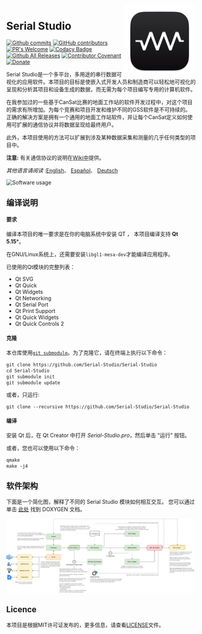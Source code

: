 <a href="#">
    <img width="192px" height="192px" src="/doc/icon.svg" align="right" />
</a>

# Serial Studio

[![Github commits](https://img.shields.io/github/last-commit/Serial-Studio/Serial-Studio)](https://github.com/Serial-Studio/Serial-Studio/commits/master)
[![GitHub contributors](https://img.shields.io/github/contributors/Serial-Studio/Serial-Studio)](https://github.com/Serial-Studio/Serial-Studio/graphs/contributors)
[![PR's Welcome](https://img.shields.io/badge/PRs-welcome-brightgreen.svg?style=flat)](https://github.com/Serial-Studio/Serial-Studio/pull/new)
[![Codacy Badge](https://app.codacy.com/project/badge/Grade/4b6f3ce14a684704980fea31d8c1632e)](https://www.codacy.com/gh/Serial-Studio/Serial-Studio/dashboard?utm_source=github.com&amp;utm_medium=referral&amp;utm_content=Serial-Studio/Serial-Studio&amp;utm_campaign=Badge_Grade)
[![Github All Releases](https://img.shields.io/github/downloads/Serial-Studio/Serial-Studio/total.svg)](https://github.com/Serial-Studio/Serial-Studio/releases/)
[![Contributor Covenant](https://img.shields.io/badge/Contributor%20Covenant-v1.4%20adopted-ff69b4.svg)](CODE_OF_CONDUCT.md)
[![Donate](https://img.shields.io/badge/Donate-PayPal-green.svg)](https://www.paypal.com/donate?hosted_button_id=XN68J47QJKYDE)

Serial Studio是一个多平台，多用途的串行数据可视化的应用软件。本项目的目标是使嵌入式开发人员和制造商可以轻松地可视化的呈现和分析其项目和设备生成的数据，而无需为每个项目编写专用的计算机软件。

在我参加过的一些基于CanSat比赛的地面工作站的软件开发过程中，对这个项目的需求有所增加。为每个竞赛和项目开发和维护不同的GSS软件是不可持续的。正确的解决方案是拥有一个通用的地面工作站软件，并让每个CanSat定义如何使用可扩展的通信协议并将数据呈现给最终用户。

此外，本项目使用的方法可以扩展到涉及某种数据采集和测量的几乎任何类型的项目中。

**注意:** 有关通信协议的说明在[Wiki中](https://github.com/Serial-Studio/Serial-Studio/wiki/Communication-Protocol)提供。

*其他语言请阅读*  :[English](../README.md)、 [Español](README_ES.md)、 [Deutsch](README_DE.md)

![Software usage](mockup.png)

## 编译说明

#### 要求

编译本项目的唯一要求是在你的电脑系统中安装 QT ， 本项目编译支持 **Qt 5.15***。

在GNU/Linux系统上，还需要安装`libgl1-mesa-dev`才能编译应用程序。

已使用的Qt模块的完整列表：

- Qt SVG
- Qt Quick
- Qt Widgets
- Qt Networking
- Qt Serial Port
- Qt Print Support
- Qt Quick Widgets
- Qt Quick Controls 2

#### 克隆

本仓库使用[`git submodule`](https://git-scm.com/book/en/v2/Git-Tools-Submodules)。为了克隆它，请在终端上执行以下命令：

	git clone https://github.com/Serial-Studio/Serial-Studio
	cd Serial-Studio
	git submodule init
	git submodule update

或者，只运行:

	git clone --recursive https://github.com/Serial-Studio/Serial-Studio

#### 编译

安装 Qt 后，在 Qt Creator 中打开 *Serial-Studio.pro*，然后单击 “运行” 按钮。

或者，您也可以使用以下命令：

	qmake
	make -j4
	
## 软件架构

下面是一个简化图，解释了不同的 Serial Studio 模块如何相互交互。 您可以通过单击 [此处](https://serial-studio.github.io/hackers/) 找到 DOXYGEN 文档。

![架构](architecture/architecture.png)

## Licence

本项目是根据MIT许可证发布的，更多信息，请查看[LICENSE](https://github.com/Serial-Studio/Serial-Studio/blob/master/LICENSE.md)文件。




